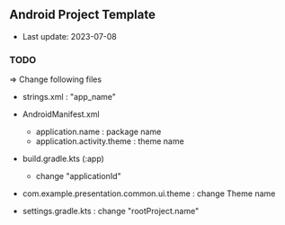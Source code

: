 ## Android Project Template

- Last update: 2023-07-08

### TODO

=> Change following files

- strings.xml : "app_name"
- AndroidManifest.xml
  - application.name : package name
  - application.activity.theme : theme name

- build.gradle.kts (:app) 
  - change "applicationId"

- com.example.presentation.common.ui.theme : change Theme name

- settings.gradle.kts : change "rootProject.name" 